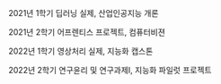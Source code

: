 2021년 1학기 딥러닝 실제, 산업인공지능 개론

2021년 2학기 어프렌티스 프로젝트, 컴퓨터비젼

2022년 1학기 영상처리 실제, 지능화 캡스톤

2022년 2학기 연구윤리 및 연구과제Ⅰ, 지능화 파일럿 프로젝트
